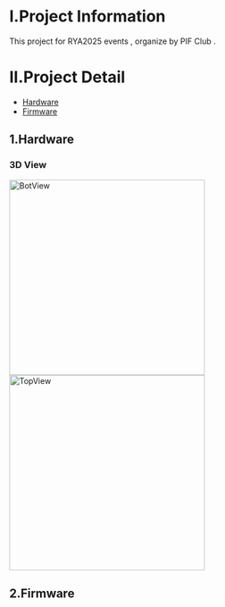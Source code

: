 
# I.Project Information 
This project for RYA2025 events , organize by PIF Club .
# II.Project Detail
- [Hardware](#1.hardware)
- [Firmware](#2.firmware)
## 1.Hardware
### 3D View
<img src="https://github.com/user-attachments/assets/8089a303-c853-4895-ac29-bbc5983f9dfe" alt="BotView" width="350" height="350">
<img src="https://github.com/user-attachments/assets/7c6bdbbd-e477-4c4c-abab-cb76dc45bbd3" alt="TopView" width="350" height="350">

## 2.Firmware

